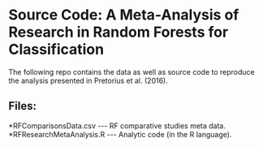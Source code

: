 # Source Code: A Meta-Analysis of Research in Random Forests for Classification

The following repo contains the data as well as source code to reproduce the analysis presented in Pretorius et al. (2016).

## Files:

*RFComparisonsData.csv    --- RF comparative studies meta data.
*RFResearchMetaAnalysis.R --- Analytic code (in the R language).

